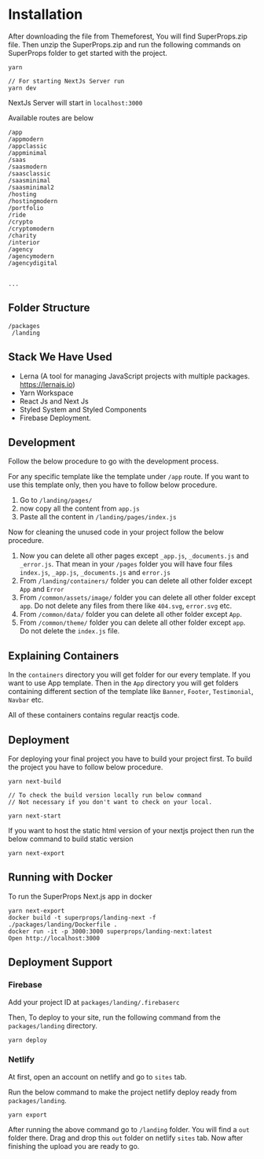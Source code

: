# Installation

After downloading the file from Themeforest, You will find SuperProps.zip file. Then unzip the SuperProps.zip and run the following commands on SuperProps folder to get started with the project.

```shell
yarn
```

```shell
// For starting NextJs Server run
yarn dev
```

NextJs Server will start in `localhost:3000`

Available routes are below

```shell
/app
/appmodern
/appclassic
/appminimal
/saas
/saasmodern
/saasclassic
/saasminimal
/saasminimal2
/hosting
/hostingmodern
/portfolio
/ride
/crypto
/cryptomodern
/charity
/interior
/agency
/agencymodern
/agencydigital


...
```

## Folder Structure

```shell
/packages
 /landing
```

## Stack We Have Used

- Lerna (A tool for managing JavaScript projects with multiple packages. <https://lernajs.io>)
- Yarn Workspace
- React Js and Next Js
- Styled System and Styled Components
- Firebase Deployment.

## Development

Follow the below procedure to go with the development process.

For any specific template like the template under `/app` route. If you want to use this template only, then you have to follow below procedure.

1. Go to `/landing/pages/`
2. now copy all the content from `app.js`
3. Paste all the content in `/landing/pages/index.js`

Now for cleaning the unused code in your project follow the below procedure.

1. Now you can delete all other pages except `_app.js`, `_documents.js` and `_error.js`. That mean in your `/pages` folder you will have four files `index.js`, `_app.js`, `_documents.js` and `error.js`
2. From `/landing/containers/` folder you can delete all other folder except `App` and `Error`
3. From `/common/assets/image/` folder you can delete all other folder except `app`. Do not delete any files from there like `404.svg`, `error.svg` etc.
4. From `/common/data/` folder you can delete all other folder except `App`.
5. From `/common/theme/` folder you can delete all other folder except `app`. Do not delete the `index.js` file.

## Explaining Containers

In the `containers` directory you will get folder for our every template. If you want to use App template. Then in the `App` directory you will get folders containing different section of the template like `Banner`, `Footer`, `Testimonial`, `Navbar` etc.

All of these containers contains regular reactjs code.

## Deployment

For deploying your final project you have to build your project first. To build the project you have to follow below procedure.

```shell
yarn next-build

// To check the build version locally run below command
// Not necessary if you don't want to check on your local.

yarn next-start
```

If you want to host the static html version of your nextjs project then run the below command to build static version

```shell
yarn next-export
```

## Running with Docker

To run the SuperProps Next.js app in docker

```shell
yarn next-export
docker build -t superprops/landing-next -f ./packages/landing/Dockerfile .
docker run -it -p 3000:3000 superprops/landing-next:latest
Open http://localhost:3000
```

## Deployment Support

### Firebase

Add your project ID at `packages/landing/.firebaserc`

Then, To deploy to your site, run the following command from the `packages/landing` directory.

```shell
yarn deploy
```

### Netlify

At first, open an account on netlify and go to `sites` tab.

Run the below command to make the project netlify deploy ready from `packages/landing`.

```shell
yarn export
```

After running the above command go to `/landing` folder. You will find a `out` folder there. Drag
and drop this `out` folder on netlify `sites` tab. Now after finishing the upload you are ready to go.

